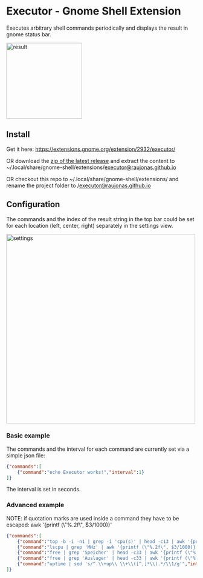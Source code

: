 # Executor - Gnome Shell Extension
Executes arbitrary shell commands periodically and displays the result in gnome status bar. 

<img src="https://raw.githubusercontent.com/raujonas/executor/master/docs/result.png" alt="result" width="200">

## Install

Get it here: <a href="https://extensions.gnome.org/extension/2932/executor/">https://extensions.gnome.org/extension/2932/executor/</a> 

OR download the <a href="https://github.com/raujonas/executor/releases/download/v1/executor@raujonas.github.io">zip of the latest release</a> and extract the content to ~/.local/share/gnome-shell/extensions/executor@raujonas.github.io

OR checkout this repo to ~/.local/share/gnome-shell/extensions/ and rename the project folder to /executor@raujonas.github.io

## Configuration

The commands and the index of the result string in the top bar could be set for each location (left, center, right) separately in the settings view.

<img src="https://raw.githubusercontent.com/raujonas/executor/master/docs/settings.png" alt="settings" width="500">

### Basic example

The commands and the interval for each command are currently set via a simple json file:


```json
{"commands":[
    {"command":"echo Executor works!","interval":1}
]}
```
The interval is set in seconds.

### Advanced example

NOTE: if quotation marks are used inside a command they have to be escaped: awk '{printf (\\"%.2f\\", $3/1000)}'

```json
{"commands":[
    {"command":"top -b -i -n1 | grep -i 'cpu(s)' | head -c13 | awk '{print $2}' | tr ',' '.' && echo -n '% |'","interval":1},
    {"command":"lscpu | grep 'MHz' | awk '{printf (\"%.2f\", $3/1000)}' && echo 'Ghz |'","interval":2},
    {"command":"free | grep 'Speicher' | head -c33 | awk '{printf (\"%.2f\", $3/1024/1024)}' && echo 'GB |'","interval":2},
    {"command":"free | grep 'Auslager' | head -c33 | awk '{printf (\"%.2f\", $3/1024/1024)}' && echo 'GB |'","interval":5},
    {"command":"uptime | sed 's/^.\\+up\\ \\+\\([^,]*\\).*/\\1/g'","interval":60}
]}
```

